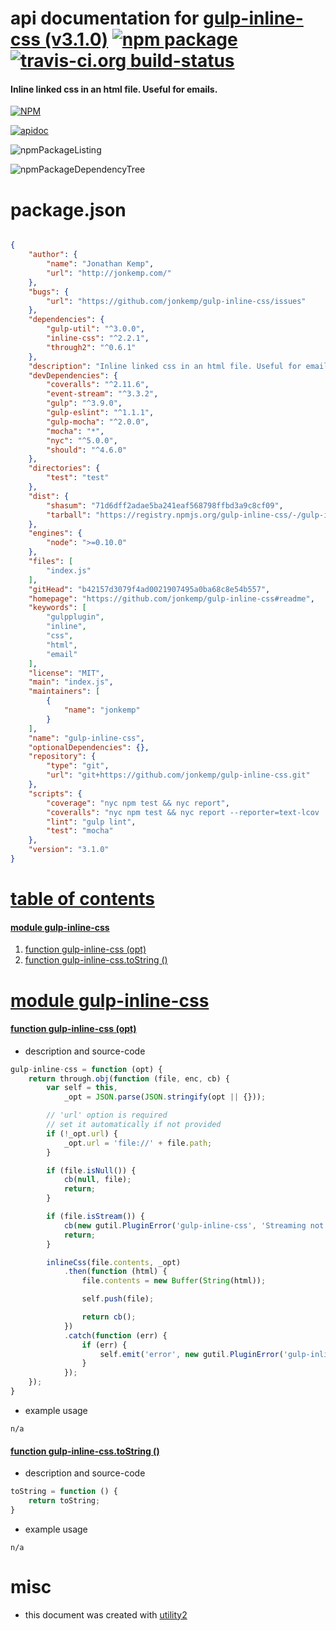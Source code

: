 # api documentation for  [gulp-inline-css (v3.1.0)](https://github.com/jonkemp/gulp-inline-css#readme)  [![npm package](https://img.shields.io/npm/v/npmdoc-gulp-inline-css.svg?style=flat-square)](https://www.npmjs.org/package/npmdoc-gulp-inline-css) [![travis-ci.org build-status](https://api.travis-ci.org/npmdoc/node-npmdoc-gulp-inline-css.svg)](https://travis-ci.org/npmdoc/node-npmdoc-gulp-inline-css)
#### Inline linked css in an html file. Useful for emails.

[![NPM](https://nodei.co/npm/gulp-inline-css.png?downloads=true&downloadRank=true&stars=true)](https://www.npmjs.com/package/gulp-inline-css)

[![apidoc](https://npmdoc.github.io/node-npmdoc-gulp-inline-css/build/screenCapture.buildCi.browser.%252Ftmp%252Fbuild%252Fapidoc.html.png)](https://npmdoc.github.io/node-npmdoc-gulp-inline-css/build/apidoc.html)

![npmPackageListing](https://npmdoc.github.io/node-npmdoc-gulp-inline-css/build/screenCapture.npmPackageListing.svg)

![npmPackageDependencyTree](https://npmdoc.github.io/node-npmdoc-gulp-inline-css/build/screenCapture.npmPackageDependencyTree.svg)



# package.json

```json

{
    "author": {
        "name": "Jonathan Kemp",
        "url": "http://jonkemp.com/"
    },
    "bugs": {
        "url": "https://github.com/jonkemp/gulp-inline-css/issues"
    },
    "dependencies": {
        "gulp-util": "^3.0.0",
        "inline-css": "^2.2.1",
        "through2": "^0.6.1"
    },
    "description": "Inline linked css in an html file. Useful for emails.",
    "devDependencies": {
        "coveralls": "^2.11.6",
        "event-stream": "^3.3.2",
        "gulp": "^3.9.0",
        "gulp-eslint": "^1.1.1",
        "gulp-mocha": "^2.0.0",
        "mocha": "*",
        "nyc": "^5.0.0",
        "should": "^4.6.0"
    },
    "directories": {
        "test": "test"
    },
    "dist": {
        "shasum": "71d6dff2adae5ba241eaf568798ffbd3a9c8cf09",
        "tarball": "https://registry.npmjs.org/gulp-inline-css/-/gulp-inline-css-3.1.0.tgz"
    },
    "engines": {
        "node": ">=0.10.0"
    },
    "files": [
        "index.js"
    ],
    "gitHead": "b42157d3079f4ad0021907495a0ba68c8e54b557",
    "homepage": "https://github.com/jonkemp/gulp-inline-css#readme",
    "keywords": [
        "gulpplugin",
        "inline",
        "css",
        "html",
        "email"
    ],
    "license": "MIT",
    "main": "index.js",
    "maintainers": [
        {
            "name": "jonkemp"
        }
    ],
    "name": "gulp-inline-css",
    "optionalDependencies": {},
    "repository": {
        "type": "git",
        "url": "git+https://github.com/jonkemp/gulp-inline-css.git"
    },
    "scripts": {
        "coverage": "nyc npm test && nyc report",
        "coveralls": "nyc npm test && nyc report --reporter=text-lcov | coveralls",
        "lint": "gulp lint",
        "test": "mocha"
    },
    "version": "3.1.0"
}
```



# <a name="apidoc.tableOfContents"></a>[table of contents](#apidoc.tableOfContents)

#### [module gulp-inline-css](#apidoc.module.gulp-inline-css)
1.  [function <span class="apidocSignatureSpan"></span>gulp-inline-css (opt)](#apidoc.element.gulp-inline-css.gulp-inline-css)
1.  [function <span class="apidocSignatureSpan">gulp-inline-css.</span>toString ()](#apidoc.element.gulp-inline-css.toString)



# <a name="apidoc.module.gulp-inline-css"></a>[module gulp-inline-css](#apidoc.module.gulp-inline-css)

#### <a name="apidoc.element.gulp-inline-css.gulp-inline-css"></a>[function <span class="apidocSignatureSpan"></span>gulp-inline-css (opt)](#apidoc.element.gulp-inline-css.gulp-inline-css)
- description and source-code
```javascript
gulp-inline-css = function (opt) {
    return through.obj(function (file, enc, cb) {
        var self = this,
            _opt = JSON.parse(JSON.stringify(opt || {}));

        // 'url' option is required
        // set it automatically if not provided
        if (!_opt.url) {
            _opt.url = 'file://' + file.path;
        }

        if (file.isNull()) {
            cb(null, file);
            return;
        }

        if (file.isStream()) {
            cb(new gutil.PluginError('gulp-inline-css', 'Streaming not supported'));
            return;
        }

        inlineCss(file.contents, _opt)
            .then(function (html) {
                file.contents = new Buffer(String(html));

                self.push(file);

                return cb();
            })
            .catch(function (err) {
                if (err) {
                    self.emit('error', new gutil.PluginError('gulp-inline-css', err));
                }
            });
    });
}
```
- example usage
```shell
n/a
```

#### <a name="apidoc.element.gulp-inline-css.toString"></a>[function <span class="apidocSignatureSpan">gulp-inline-css.</span>toString ()](#apidoc.element.gulp-inline-css.toString)
- description and source-code
```javascript
toString = function () {
    return toString;
}
```
- example usage
```shell
n/a
```



# misc
- this document was created with [utility2](https://github.com/kaizhu256/node-utility2)
